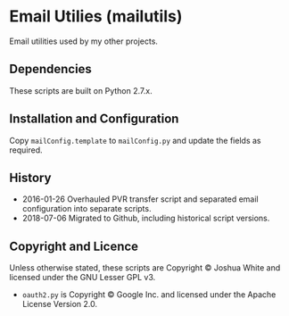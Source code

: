 # Email Utilies (mailutils)
Email utilities used by my other projects.

## Dependencies

These scripts are built on Python 2.7.x.

## Installation and Configuration

Copy `mailConfig.template` to `mailConfig.py` and update the fields as required.

## History

* 2016-01-26 Overhauled PVR transfer script and separated email configuration into separate scripts.
* 2018-07-06 Migrated to Github, including historical script versions.

## Copyright and Licence

Unless otherwise stated, these scripts are Copyright © Joshua White and licensed under the GNU Lesser GPL v3.

* `oauth2.py` is Copyright © Google Inc. and licensed under the Apache License Version 2.0.